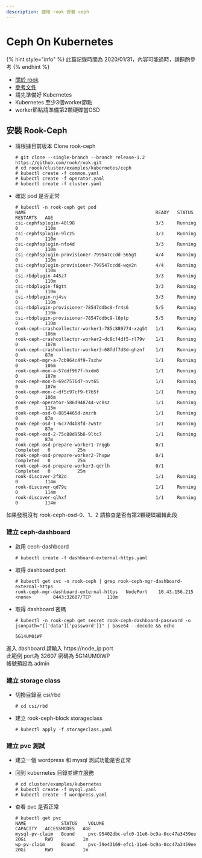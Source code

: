 ```yaml
---
description: 使用 rook 安裝 ceph
---
```


# Ceph On Kubernetes

{% hint style="info" %}
此篇記錄時間為 2020/01/31，內容可能過時，請斟酌參考
{% endhint %}

* [關於 rook](https://rook.io/docs/rook/v1.2/)
* [參考文件](https://rook.io/docs/rook/v1.2/ceph-quickstart.html)
* 請先準備好 Kubernetes
* Kubernetes 至少3個worker節點
* worker節點請準備第2顆硬碟當OSD

## 安裝 Rook-Ceph

* 請根據目前版本 Clone rook-ceph

  ```text
  # git clone --single-branch --branch release-1.2 https://github.com/rook/rook.git
  # cd roook/cluster/examples/kubernetes/ceph
  # kubectl create -f common.yaml
  # kubectl create -f operator.yaml
  # kubectl create -f cluster.yaml
  ```

* 確認 pod 是否正常

  ```text
  # kubectl -n rook-ceph get pod
  NAME                                                READY   STATUS      RESTARTS   AGE
  csi-cephfsplugin-48l98                              3/3     Running     0          110m
  csi-cephfsplugin-9lcz5                              3/3     Running     0          110m
  csi-cephfsplugin-nfx4d                              3/3     Running     0          110m
  csi-cephfsplugin-provisioner-799547ccdd-565gt       4/4     Running     0          110m
  csi-cephfsplugin-provisioner-799547ccdd-wqv2n       4/4     Running     0          110m
  csi-rbdplugin-445z7                                 3/3     Running     0          110m
  csi-rbdplugin-f8gtt                                 3/3     Running     0          110m
  csi-rbdplugin-nj4sv                                 3/3     Running     0          110m
  csi-rbdplugin-provisioner-78547ddbc9-fr4s6          5/5     Running     0          110m
  csi-rbdplugin-provisioner-78547ddbc9-l6ptp          5/5     Running     0          110m
  rook-ceph-crashcollector-worker1-785c889774-xzg5t   1/1     Running     0          106m
  rook-ceph-crashcollector-worker2-dc8cf4df5-rl79v    1/1     Running     0          107m
  rook-ceph-crashcollector-worker3-68fdf7d8d-ghznf    1/1     Running     0          87m
  rook-ceph-mgr-a-7cb964c4f9-7sxhw                    1/1     Running     0          106m
  rook-ceph-mon-a-57ddf967f-hxdm8                     1/1     Running     0          107m
  rook-ceph-mon-b-69d7576d7-nvt65                     1/1     Running     0          107m
  rook-ceph-mon-c-df5c97cf9-t7b5f                     1/1     Running     0          106m
  rook-ceph-operator-586d948744-vc8sz                 1/1     Running     0          115m
  rook-ceph-osd-0-8854465d-zmzrb                      1/1     Running     0          87m
  rook-ceph-osd-1-6c77d4b8fd-zw5tr                    1/1     Running     0          87m
  rook-ceph-osd-2-75c88d95b8-9ltc7                    1/1     Running     0          87m
  rook-ceph-osd-prepare-worker1-7rqgb                 0/1     Completed   0          25m
  rook-ceph-osd-prepare-worker2-7hvpw                 0/1     Completed   0          25m
  rook-ceph-osd-prepare-worker3-qdrlh                 0/1     Completed   0          25m
  rook-discover-2f82d                                 1/1     Running     0          114m
  rook-discover-qd79q                                 1/1     Running     0          114m
  rook-discover-qlhxf                                 1/1     Running     0          114m
  ```

如果發現沒有 rook-ceph-osd-0、1、2 請檢查是否有第2顆硬碟編輯此段

### 建立 ceph-dashboard

* 啟用 ceoh-dashboard

  ```text
  # kubectl create -f dashboard-external-https.yaml
  ```

* 取得 dashboard port

  ```text
  # kubectl get svc -n rook-ceph | grep rook-ceph-mgr-dashboard-external-https
  rook-ceph-mgr-dashboard-external-https   NodePort    10.43.156.215   <none>        8443:32607/TCP      110m
  ```

* 取得 dashboard 密碼

  ```text
  # kubectl -n rook-ceph get secret rook-ceph-dashboard-password -o jsonpath="{['data']['password']}" | base64 --decode && echo

  5G14UM0iWP
  ```

進入 dashboard 請輸入 https://node\_ip:port  
此範例 port為 32607 密碼為 5G14UM0iWP  
帳號預設為 admin

### 建立 storage class

* 切換目錄至 csi/rbd

  ```text
  # cd csi/rbd
  ```

* 建立 rook-ceph-block storageclass

  ```text
  # kubectl apply -f storageclass.yaml
  ```

### 建立 pvc 測試

* 建立一個 wordpress 和 mysql 測試功能是否正常
* 回到 kubernetes 目錄並建立服務

  ```text
  # cd cluster/examples/kubernetes
  # kubectl create -f mysql.yaml
  # kubectl create -f wordpress.yaml
  ```

* 查看 pvc 是否正常

  ```text
  # kubectl get pvc
  NAME             STATUS    VOLUME                                     CAPACITY   ACCESSMODES   AGE
  mysql-pv-claim   Bound     pvc-95402dbc-efc0-11e6-bc9a-0cc47a3459ee   20Gi       RWO           1m
  wp-pv-claim      Bound     pvc-39e43169-efc1-11e6-bc9a-0cc47a3459ee   20Gi       RWO           1m
  ```

